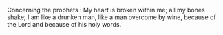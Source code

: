 Concerning the prophets : My heart is broken within me; all my bones shake; I am like a drunken man, like a man overcome by wine, because of the Lord and because of his holy words.
